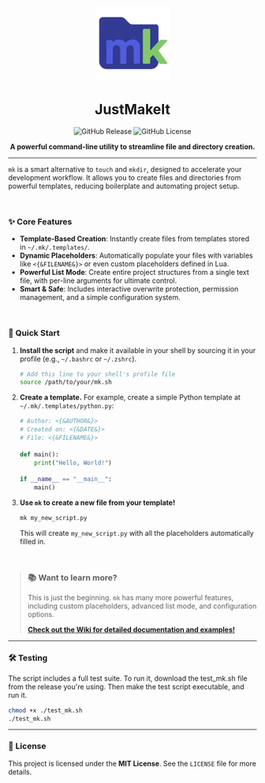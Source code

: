 <div align="center">

<img src="./assets/logo.png" width="150px" alt="Project Logo" />

# JustMakeIt

![GitHub Release](https://img.shields.io/github/v/release/NoahBRostant/JustMakeIt?sort=semver&display_name=release&style=flat)
![GitHub License](https://img.shields.io/github/license/NoahBRostant/JustMakeIt)

**A powerful command-line utility to streamline file and directory creation.**

</div>

---

`mk` is a smart alternative to `touch` and `mkdir`, designed to accelerate your development workflow. It allows you to create files and directories from powerful templates, reducing boilerplate and automating project setup.

<br>

### ✨ Core Features

-   **Template-Based Creation**: Instantly create files from templates stored in `~/.mk/.templates/`.
-   **Dynamic Placeholders**: Automatically populate your files with variables like `<{&FILENAME&}>` or even custom placeholders defined in Lua.
-   **Powerful List Mode**: Create entire project structures from a single text file, with per-line arguments for ultimate control.
-   **Smart & Safe**: Includes interactive overwrite protection, permission management, and a simple configuration system.

<br>

### 🚀 Quick Start

1.  **Install the script** and make it available in your shell by sourcing it in your profile (e.g., `~/.bashrc` or `~/.zshrc`).
    ```sh
    # Add this line to your shell's profile file
    source /path/to/your/mk.sh
    ```

2.  **Create a template.** For example, create a simple Python template at `~/.mk/.templates/python.py`:
    ```python
    # Author: <{&AUTHOR&}>
    # Created on: <{&DATE&}>
    # File: <{&FILENAME&}>

    def main():
        print("Hello, World!")

    if __name__ == "__main__":
        main()
    ```

3.  **Use `mk` to create a new file from your template!**
    ```bash
    mk my_new_script.py
    ```
    This will create `my_new_script.py` with all the placeholders automatically filled in.

<br>

> ### 📚 **Want to learn more?**
>
> This is just the beginning. `mk` has many more powerful features, including custom placeholders, advanced list mode, and configuration options.
>
> **[Check out the Wiki for detailed documentation and examples!](https://github.com/NoahBRostant/JustMakeIt/wiki)**

---

### 🛠️ Testing

The script includes a full test suite. To run it, download the test_mk.sh file from the release you're using. Then make the test script executable, and run it.

```bash
chmod +x ./test_mk.sh
./test_mk.sh
```

---

### 📜 License

This project is licensed under the **MIT License**. See the `LICENSE` file for more details.
